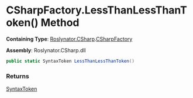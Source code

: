 # CSharpFactory\.LessThanLessThanToken\(\) Method

**Containing Type**: [Roslynator.CSharp](../../README.md)\.[CSharpFactory](../README.md)

**Assembly**: Roslynator\.CSharp\.dll

```csharp
public static SyntaxToken LessThanLessThanToken()
```

### Returns

[SyntaxToken](https://docs.microsoft.com/en-us/dotnet/api/microsoft.codeanalysis.syntaxtoken)

